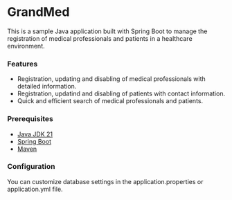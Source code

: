# GrandMed
This is a sample Java application built with Spring Boot to manage the registration of medical professionals and patients in a healthcare environment.

### Features
- Registration, updating and disabling of medical professionals with detailed information.
- Registration, updatind and disabling of patients with contact information.
- Quick and efficient search of medical professionals and patients.

### Prerequisites
- [Java JDK 21](https://www.oracle.com/br/java/technologies/downloads/)
- [Spring Boot](https://spring.io/projects/spring-boot)
- [Maven](https://maven.apache.org/download.cgi)

### Configuration
You can customize database settings in the application.properties or application.yml file.
